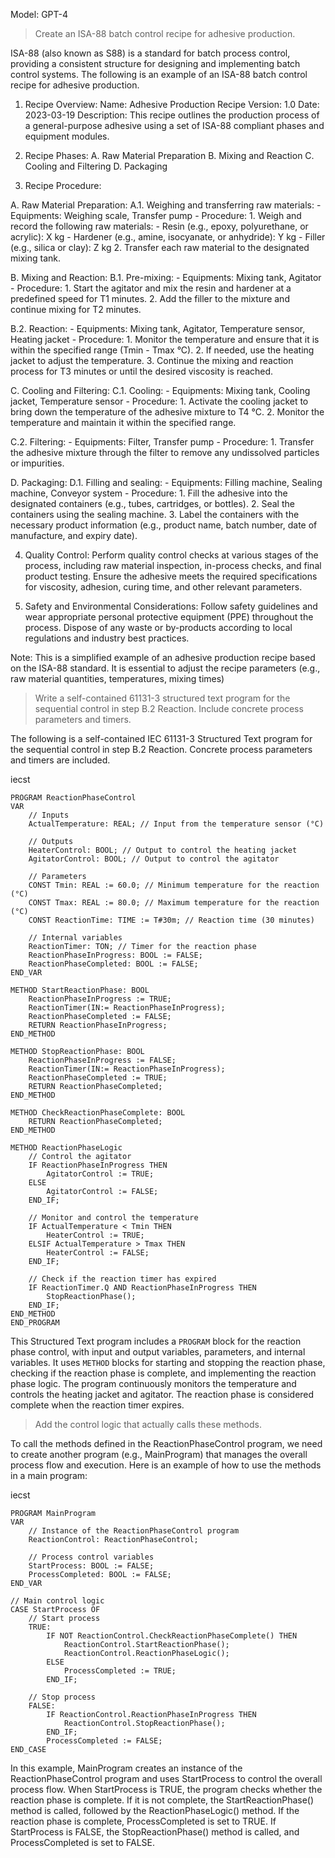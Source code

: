 Model: GPT-4

> Create an ISA-88 batch control recipe for adhesive production.

ISA-88 (also known as S88) is a standard for batch process control, providing a consistent structure for designing and implementing batch control systems. The following is an example of an ISA-88 batch control recipe for adhesive production.

1.  Recipe Overview: Name: Adhesive Production Recipe Version: 1.0 Date: 2023-03-19 Description: This recipe outlines the production process of a general-purpose adhesive using a set of ISA-88 compliant phases and equipment modules.
    
2.  Recipe Phases: A. Raw Material Preparation B. Mixing and Reaction C. Cooling and Filtering D. Packaging
    
3.  Recipe Procedure:
    

A. Raw Material Preparation: A.1. Weighing and transferring raw materials: - Equipments: Weighing scale, Transfer pump - Procedure: 1. Weigh and record the following raw materials: - Resin (e.g., epoxy, polyurethane, or acrylic): X kg - Hardener (e.g., amine, isocyanate, or anhydride): Y kg - Filler (e.g., silica or clay): Z kg 2. Transfer each raw material to the designated mixing tank.

B. Mixing and Reaction: B.1. Pre-mixing: - Equipments: Mixing tank, Agitator - Procedure: 1. Start the agitator and mix the resin and hardener at a predefined speed for T1 minutes. 2. Add the filler to the mixture and continue mixing for T2 minutes.

B.2. Reaction: - Equipments: Mixing tank, Agitator, Temperature sensor, Heating jacket - Procedure: 1. Monitor the temperature and ensure that it is within the specified range (Tmin - Tmax °C). 2. If needed, use the heating jacket to adjust the temperature. 3. Continue the mixing and reaction process for T3 minutes or until the desired viscosity is reached.

C. Cooling and Filtering: C.1. Cooling: - Equipments: Mixing tank, Cooling jacket, Temperature sensor - Procedure: 1. Activate the cooling jacket to bring down the temperature of the adhesive mixture to T4 °C. 2. Monitor the temperature and maintain it within the specified range.

C.2. Filtering: - Equipments: Filter, Transfer pump - Procedure: 1. Transfer the adhesive mixture through the filter to remove any undissolved particles or impurities.

D. Packaging: D.1. Filling and sealing: - Equipments: Filling machine, Sealing machine, Conveyor system - Procedure: 1. Fill the adhesive into the designated containers (e.g., tubes, cartridges, or bottles). 2. Seal the containers using the sealing machine. 3. Label the containers with the necessary product information (e.g., product name, batch number, date of manufacture, and expiry date).

4.  Quality Control: Perform quality control checks at various stages of the process, including raw material inspection, in-process checks, and final product testing. Ensure the adhesive meets the required specifications for viscosity, adhesion, curing time, and other relevant parameters.
    
5.  Safety and Environmental Considerations: Follow safety guidelines and wear appropriate personal protective equipment (PPE) throughout the process. Dispose of any waste or by-products according to local regulations and industry best practices.
    

Note: This is a simplified example of an adhesive production recipe based on the ISA-88 standard. It is essential to adjust the recipe parameters (e.g., raw material quantities, temperatures, mixing times)

> Write a self-contained 61131-3 structured text program for the sequential control in step B.2 Reaction. Include concrete process parameters and timers.

The following is a self-contained IEC 61131-3 Structured Text program for the sequential control in step B.2 Reaction. Concrete process parameters and timers are included.

iecst

```iecst
PROGRAM ReactionPhaseControl
VAR
    // Inputs
    ActualTemperature: REAL; // Input from the temperature sensor (°C)

    // Outputs
    HeaterControl: BOOL; // Output to control the heating jacket
    AgitatorControl: BOOL; // Output to control the agitator

    // Parameters
    CONST Tmin: REAL := 60.0; // Minimum temperature for the reaction (°C)
    CONST Tmax: REAL := 80.0; // Maximum temperature for the reaction (°C)
    CONST ReactionTime: TIME := T#30m; // Reaction time (30 minutes)

    // Internal variables
    ReactionTimer: TON; // Timer for the reaction phase
    ReactionPhaseInProgress: BOOL := FALSE;
    ReactionPhaseCompleted: BOOL := FALSE;
END_VAR

METHOD StartReactionPhase: BOOL
    ReactionPhaseInProgress := TRUE;
    ReactionTimer(IN:= ReactionPhaseInProgress);
    ReactionPhaseCompleted := FALSE;
    RETURN ReactionPhaseInProgress;
END_METHOD

METHOD StopReactionPhase: BOOL
    ReactionPhaseInProgress := FALSE;
    ReactionTimer(IN:= ReactionPhaseInProgress);
    ReactionPhaseCompleted := TRUE;
    RETURN ReactionPhaseCompleted;
END_METHOD

METHOD CheckReactionPhaseComplete: BOOL
    RETURN ReactionPhaseCompleted;
END_METHOD

METHOD ReactionPhaseLogic
    // Control the agitator
    IF ReactionPhaseInProgress THEN
        AgitatorControl := TRUE;
    ELSE
        AgitatorControl := FALSE;
    END_IF;

    // Monitor and control the temperature
    IF ActualTemperature < Tmin THEN
        HeaterControl := TRUE;
    ELSIF ActualTemperature > Tmax THEN
        HeaterControl := FALSE;
    END_IF;

    // Check if the reaction timer has expired
    IF ReactionTimer.Q AND ReactionPhaseInProgress THEN
        StopReactionPhase();
    END_IF;
END_METHOD
END_PROGRAM
```

This Structured Text program includes a `PROGRAM` block for the reaction phase control, with input and output variables, parameters, and internal variables. It uses `METHOD` blocks for starting and stopping the reaction phase, checking if the reaction phase is complete, and implementing the reaction phase logic. The program continuously monitors the temperature and controls the heating jacket and agitator. The reaction phase is considered complete when the reaction timer expires.

> Add the control logic that actually calls these methods.

To call the methods defined in the ReactionPhaseControl program, we need to create another program (e.g., MainProgram) that manages the overall process flow and execution. Here is an example of how to use the methods in a main program:

iecst

```iecst
PROGRAM MainProgram
VAR
    // Instance of the ReactionPhaseControl program
    ReactionControl: ReactionPhaseControl;

    // Process control variables
    StartProcess: BOOL := FALSE;
    ProcessCompleted: BOOL := FALSE;
END_VAR

// Main control logic
CASE StartProcess OF
    // Start process
    TRUE:
        IF NOT ReactionControl.CheckReactionPhaseComplete() THEN
            ReactionControl.StartReactionPhase();
            ReactionControl.ReactionPhaseLogic();
        ELSE
            ProcessCompleted := TRUE;
        END_IF;

    // Stop process
    FALSE:
        IF ReactionControl.ReactionPhaseInProgress THEN
            ReactionControl.StopReactionPhase();
        END_IF;
        ProcessCompleted := FALSE;
END_CASE
```

In this example, MainProgram creates an instance of the ReactionPhaseControl program and uses StartProcess to control the overall process flow. When StartProcess is TRUE, the program checks whether the reaction phase is complete. If it is not complete, the StartReactionPhase() method is called, followed by the ReactionPhaseLogic() method. If the reaction phase is complete, ProcessCompleted is set to TRUE. If StartProcess is FALSE, the StopReactionPhase() method is called, and ProcessCompleted is set to FALSE.